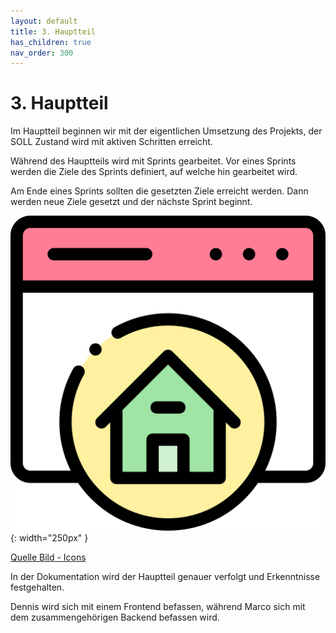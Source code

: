 ```yaml
---
layout: default
title: 3. Hauptteil
has_children: true
nav_order: 300
---
```


# 3. Hauptteil

Im Hauptteil beginnen wir mit der eigentlichen Umsetzung des Projekts, der SOLL Zustand wird mit aktiven Schritten erreicht.

Während des Hauptteils wird mit Sprints gearbeitet. Vor eines Sprints werden die Ziele des Sprints definiert, auf welche hin gearbeitet wird.

Am Ende eines Sprints sollten die gesetzten Ziele erreicht werden. Dann werden neue Ziele gesetzt und der nächste Sprint beginnt.

![Hauptteil](../ressources/icons/homepage.png){: width="250px" }

[Quelle Bild - Icons](../anhang/600-quellen.html#64-icons)

In der Dokumentation wird der Hauptteil genauer verfolgt und Erkenntnisse festgehalten.

Dennis wird sich mit einem Frontend befassen, während Marco sich mit dem zusammengehörigen Backend befassen wird.
